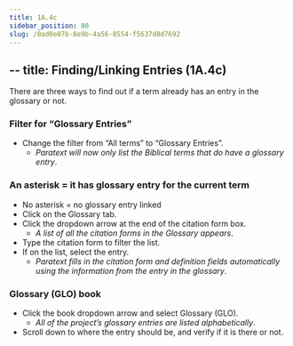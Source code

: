 ```yaml
---
title: 1A.4c
sidebar_position: 80
slug: /0ad0e07b-8e9b-4a56-8554-f5637d8d7692
---
```




## -- title: Finding/Linking Entries (1A.4c)


There are three ways to find out if a term already has an entry in the glossary or not.


### Filter for “Glossary Entries”

- Change the filter from “All terms” to “Glossary Entries”.
	- _Paratext will now only list the Biblical terms that do have a glossary entry_.

### An asterisk = it has glossary entry for the current term

- No asterisk = no glossary entry linked
- Click on the Glossary tab.
- Click the dropdown arrow at the end of the citation form box.
	- _A list of all the citation forms in the Glossary appears_.
- Type the citation form to filter the list.
- If on the list, select the entry.
	- _Paratext fills in the citation form and definition fields automatically using the information from the entry in the glossary_.

### Glossary (GLO) book

- Click the book dropdown arrow and select Glossary (GLO).
	- _All of the project’s glossary entries are listed alphabetically_.
- Scroll down to where the entry should be, and verify if it is there or not.
